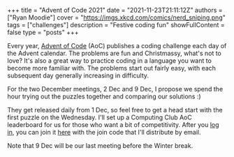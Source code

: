 +++
title = "Advent of Code 2021"
date = "2021-11-23T21:11:12Z"
authors = ["Ryan Moodie"]
cover = "https://imgs.xkcd.com/comics/nerd_sniping.png"
tags = ["challenges"]
description = "Festive coding fun"
showFullContent = false
type = "posts"
+++

Every year, [Advent of Code](https://adventofcode.com/) (AoC) publishes a coding challenge each day of the Advent calendar.
The problems are fun and Christmassy, what's not to love?
It's also a great way to practice coding in a language you want to become more familiar with.
The problems start out fairly easy, with each subsequent day generally increasing in difficulty.

For the two December meetings, 2 Dec and 9 Dec, I propose we spend the hour trying out the puzzles together and comparing our solutions :)

They get released daily from 1 Dec, so feel free to get a head start with the first puzzle on the Wednesday.
I'll set up a Computing Club AoC leaderboard for us for those who want a bit of competitivity.
After you [log in](https://adventofcode.com/2021/auth/login), you can join it [here](https://adventofcode.com/2021/leaderboard/private) with the join code that I'll distribute by email.

Note that 9 Dec will be our last meeting before the Winter break.
